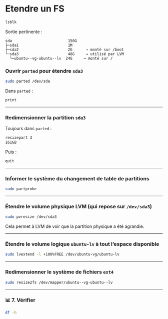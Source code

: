 # Etendre un FS

```bash
lsblk
```

Sortie pertinente :

```
sda                         150G
├─sda1                      1M
├─sda2                      2G      → monté sur /boot
└─sda3                      48G     → utilisé par LVM
  └─ubuntu--vg-ubuntu--lv  24G     → monté sur /
```

### Ouvrir `parted` pour étendre `sda3`

```bash
sudo parted /dev/sda
```

Dans `parted` :

```bash
print
```

---

### Redimensionner la partition `sda3`

Toujours dans `parted` :

```bash
resizepart 3
161GB
```

Puis :
```bash
quit
```

---

### Informer le système du changement de table de partitions

```bash
sudo partprobe
```

---

### Étendre le volume physique LVM (qui repose sur `/dev/sda3`)

```bash
sudo pvresize /dev/sda3
```

Cela permet à LVM de voir que la partition physique a été agrandie.

---

### Étendre le volume logique `ubuntu-lv` à tout l’espace disponible

```bash
sudo lvextend -l +100%FREE /dev/ubuntu-vg/ubuntu-lv
```

---

### Redimensionner le système de fichiers `ext4`

```bash
sudo resize2fs /dev/mapper/ubuntu--vg-ubuntu--lv
```

---

### 📊 7. Vérifier

```bash
df -h
```
